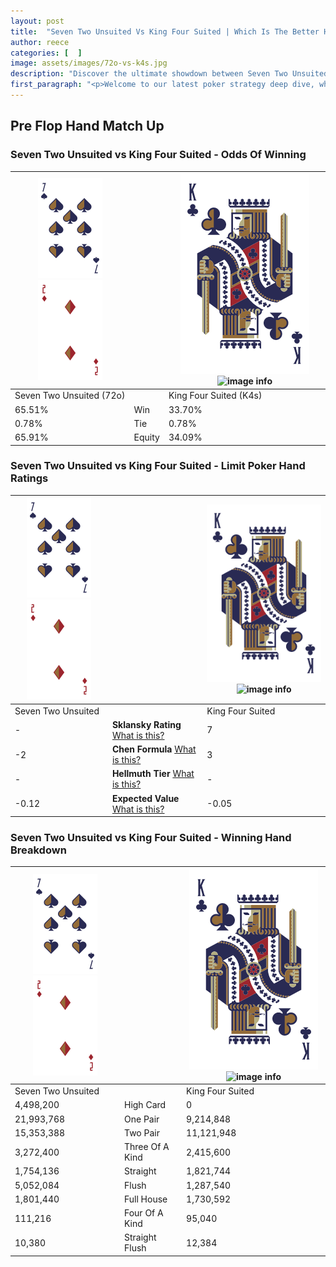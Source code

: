 ```yaml
---
layout: post
title:  "Seven Two Unsuited Vs King Four Suited | Which Is The Better Hand In Poker? A Complete Guide"
author: reece
categories: [  ]
image: assets/images/72o-vs-k4s.jpg
description: "Discover the ultimate showdown between Seven Two Unsuited and King Four Suited in poker! Uncover the odds, strategies, and scenarios where one hand triumphs over the other. Get ready to up your poker game with this thrilling analysis."
first_paragraph: "<p>Welcome to our latest poker strategy deep dive, where we're pitting two distinct hands against each other in a high-stakes showdown: Seven Two Unsuited vs King Four Suited.</p><p>In the dynamic world of poker, every decision counts, and knowing which hand holds the upper hand is key to your success at the table.</p><p>In this article, we'll dissect these two hands, explore the scenarios where one dominates the other, and equip you with the knowledge to make strategic choices that can tip the odds in your favor.</p><p>Get ready to unravel the intriguing dynamics of these poker hands and elevate your game to new heights.</p>"
---
```




[comment]: # (sp0)

## Pre Flop Hand Match Up

<div class="table hand-ratings" markdown="1"> 



### Seven Two Unsuited vs King Four Suited - Odds Of Winning


    
| ![image info](assets/images/hand1/7.png) ![image info](assets/images/hand1/2o.png) |  | ![image info](assets/images/hand2/K.png) ![image info](assets/images/hand2/4s.png) |
| -------- | -------- | -------- |
| Seven Two Unsuited (72o) |  | King Four Suited (K4s) |
| 65.51% | Win | 33.70% |
| 0.78% | Tie | 0.78% |
| 65.91% | Equity | 34.09% |




[comment]: # (sp1)



### Seven Two Unsuited vs King Four Suited - Limit Poker Hand Ratings


    
| ![image info](assets/images/hand1/7.png) ![image info](assets/images/hand1/2o.png) |  | ![image info](assets/images/hand2/K.png) ![image info](assets/images/hand2/4s.png) |
| -------- | -------- | -------- |
| Seven Two Unsuited |  | King Four Suited |
| - | **Sklansky Rating** [What is this?](/sklansky-rating-explained) | 7 |
| -2 | **Chen Formula** [What is this?](/chen-formula-explained) | 3 |
| - | **Hellmuth Tier** [What is this?](/Hellmuth-tier-explained) | - |
| -0.12 | **Expected Value** [What is this?](/expected-value-explained) | -0.05 |




[comment]: # (sp2)



### Seven Two Unsuited vs King Four Suited - Winning Hand Breakdown


    
| ![image info](assets/images/hand1/7.png) ![image info](assets/images/hand1/2o.png) |  | ![image info](assets/images/hand2/K.png) ![image info](assets/images/hand2/4s.png) |
| -------- | -------- | -------- |
| Seven Two Unsuited |  | King Four Suited |
| 4,498,200 | High Card | 0 |
| 21,993,768 | One Pair | 9,214,848 |
| 15,353,388 | Two Pair | 11,121,948 |
| 3,272,400 | Three Of A Kind | 2,415,600 |
| 1,754,136 | Straight | 1,821,744 |
| 5,052,084 | Flush | 1,287,540 |
| 1,801,440 | Full House | 1,730,592 |
| 111,216 | Four Of A Kind | 95,040 |
| 10,380 | Straight Flush | 12,384 |




[comment]: # (sp3)



</div>

[comment]: # (sp4)



[comment]: # (sp5)

